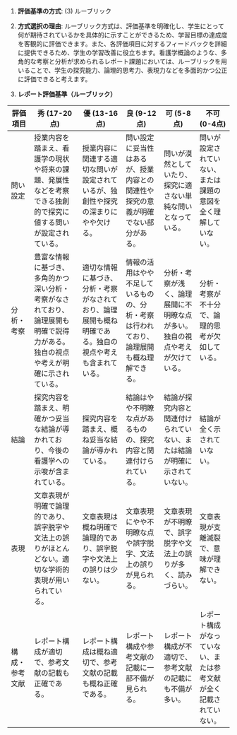 1. **評価基準の方式**: (3) ルーブリック

2. **方式選択の理由**: ルーブリック方式は、評価基準を明確化し、学生にとって何が期待されているかを具体的に示すことができるため、学習目標の達成度を客観的に評価できます。また、各評価項目に対するフィードバックを詳細に提供できるため、学生の学習改善に役立ちます。看護学概論のような、多角的な考察と分析が求められるレポート課題においては、ルーブリックを用いることで、学生の探究能力、論理的思考力、表現力などを多面的かつ公正に評価できると考えます。

3. **レポート評価基準（ルーブリック）**

| 評価項目 | 秀 (17-20点) | 優 (13-16点) | 良 (9-12点) | 可 (5-8点) | 不可 (0-4点) |
|---|---|---|---|---|---|
| 問い設定 | 授業内容を踏まえ、看護学の現状や将来の課題、発展性などを考察できる独創的で探究に値する問いが設定されている。 | 授業内容に関連する適切な問いが設定されているが、独創性や探究の深まりにやや欠ける。 | 問い設定に妥当性はあるが、授業内容との関連性や探究の意義が明確でない部分がある。 | 問いが漠然としていたり、探究に適さない単純な問いとなっている。 | 問いが設定されていない、または課題の意図を全く理解していない。 |
| 分析・考察 | 豊富な情報に基づき、多角的かつ深い分析・考察がなされており、論理展開も明確で説得力がある。独自の視点や考えが明確に示されている。 | 適切な情報に基づき、分析・考察がなされており、論理展開も概ね明確である。独自の視点や考えも含まれている。 | 情報の活用はやや不足しているものの、分析・考察は行われており、論理展開も概ね理解できる。 | 分析・考察が浅く、論理展開に不明瞭な点が多い。独自の視点や考えが欠けている。 | 分析・考察が不十分で、論理的思考が欠如している。 |
| 結論 | 探究内容を踏まえ、明確かつ妥当な結論が導かれており、今後の看護学への示唆が含まれている。 | 探究内容を踏まえ、概ね妥当な結論が導かれている。 | 結論はやや不明瞭な点があるものの、探究内容と関連付けられている。 | 結論が探究内容と関連付けられていない、または結論が明確に示されていない。 | 結論が全く示されていない。 |
| 表現 | 文章表現が明確で論理的であり、誤字脱字や文法上の誤りがほとんどない。適切な学術的表現が用いられている。 | 文章表現は概ね明確で論理的であり、誤字脱字や文法上の誤りは少ない。 | 文章表現にやや不明瞭な点や誤字脱字、文法上の誤りが見られる。 | 文章表現が不明瞭で、誤字脱字や文法上の誤りが多く、読みづらい。 | 文章表現が支離滅裂で、意味が理解できない。 |
| 構成・参考文献 | レポート構成が適切で、参考文献の記載も正確である。 | レポート構成は概ね適切で、参考文献の記載も概ね正確である。 | レポート構成や参考文献の記載に一部不備が見られる。 | レポート構成が不適切で、参考文献の記載にも不備が多い。 | レポート構成がなっていない、または参考文献が全く記載されていない。 |
